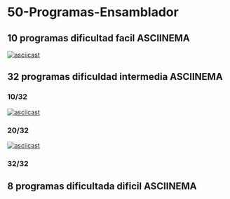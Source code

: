 # 50-Programas-Ensamblador
## 10 programas dificultad facil ASCIINEMA
[![asciicast](https://asciinema.org/a/qAeXvj4HEPFPKW6xVh3ByYfBv.svg)](https://asciinema.org/a/qAeXvj4HEPFPKW6xVh3ByYfBv)
## 32 programas dificuldad intermedia ASCIINEMA
### 10/32
[![asciicast](https://asciinema.org/a/1bZc7Zlrk3rjClPGprHgmsvsT.svg)](https://asciinema.org/a/1bZc7Zlrk3rjClPGprHgmsvsT)
### 20/32
[![asciicast](https://asciinema.org/a/yjGUhvBzIhu5qnLTemNTK69mH.svg)](https://asciinema.org/a/yjGUhvBzIhu5qnLTemNTK69mH)

### 32/32
## 8 programas dificultada dificil ASCIINEMA
